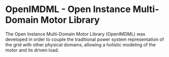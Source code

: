 OpenIMDML - Open Instance Multi-Domain Motor Library
=========================================


The Open Instance Multi-Domain Motor Library (OpenIMDML) was developed in order to couple the traditional power system representation of the grid with other physical domains, allowing a holistic modeling of the motor and its driven load.
